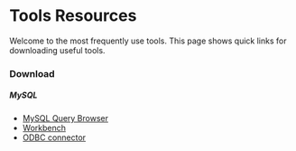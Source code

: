 # Tools Resources
Welcome to the most frequently use tools. This page shows quick links for downloading useful tools.

### Download
##### MySQL
+ [MySQL Query Browser](https://downloads.mysql.com/archives/query/)
+ [Workbench](https://dev.mysql.com/downloads/workbench/)
+ [ODBC connector](https://downloads.mysql.com/archives/c-odbc/)
### 